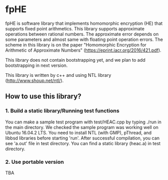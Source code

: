 # fpHE
fpHE is software library that implements homomorphic encryption (HE) that supports fixed point arithmetics.
This library supports approximate operations between rational numbers.
The approximate error depends on some parameters and almost same with floating point operation errors.
The scheme in this library is on the paper "Homomorphic Encryption for Arithmetic of Approximate Numbers" (https://eprint.iacr.org/2016/421.pdf).

This library does not contain bootstrapping yet, and we plan to add bootstrapping in next version.

This library is written by c++ and using NTL library (http://www.shoup.net/ntl/).

## How to use this library?
### 1. Build a static library/Running test functions
You can make a sample test program with test/HEAC.cpp by typing ./run in the main directory. We checked the sample program was working well on Ubuntu 16.04.2 LTS. You need to install NTL (with GMP), pThread, and libbsd libraries before starting 'run'. After successful compilation, you can see 'a.out' file in test directory. You can find a static library (heac.a) in test directory. 


### 2. Use portable version
TBA

